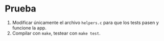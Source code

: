 # Prueba

1. Modificar únicamente el archivo `helpers.c` para que los tests pasen y funcione la app.
2. Compilar con `make`, testear con `make test`.
